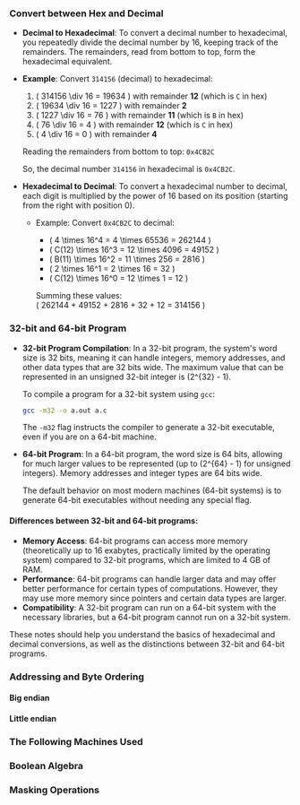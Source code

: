 ### Convert between Hex and Decimal

- **Decimal to Hexadecimal**: To convert a decimal number to hexadecimal, you repeatedly divide the decimal number by 16, keeping track of the remainders. The remainders, read from bottom to top, form the hexadecimal equivalent.

- **Example**: Convert `314156` (decimal) to hexadecimal:

  1. \( 314156 \div 16 = 19634 \) with remainder **12** (which is `C` in hex)
  2. \( 19634 \div 16 = 1227 \) with remainder **2**
  3. \( 1227 \div 16 = 76 \) with remainder **11** (which is `B` in hex)
  4. \( 76 \div 16 = 4 \) with remainder **12** (which is `C` in hex)
  5. \( 4 \div 16 = 0 \) with remainder **4**

  Reading the remainders from bottom to top: `0x4CB2C`

  So, the decimal number `314156` in hexadecimal is `0x4CB2C`.

- **Hexadecimal to Decimal**: To convert a hexadecimal number to decimal, each digit is multiplied by the power of 16 based on its position (starting from the right with position 0).

  - Example: Convert `0x4CB2C` to decimal:

    - \( 4 \times 16^4 = 4 \times 65536 = 262144 \)
    - \( C(12) \times 16^3 = 12 \times 4096 = 49152 \)
    - \( B(11) \times 16^2 = 11 \times 256 = 2816 \)
    - \( 2 \times 16^1 = 2 \times 16 = 32 \)
    - \( C(12) \times 16^0 = 12 \times 1 = 12 \)

    Summing these values:  
    \( 262144 + 49152 + 2816 + 32 + 12 = 314156 \)

### 32-bit and 64-bit Program

- **32-bit Program Compilation**: In a 32-bit program, the system's word size is 32 bits, meaning it can handle integers, memory addresses, and other data types that are 32 bits wide. The maximum value that can be represented in an unsigned 32-bit integer is \(2^{32} - 1\).

  To compile a program for a 32-bit system using `gcc`:
  ```bash
  gcc -m32 -o a.out a.c
  ```
  The `-m32` flag instructs the compiler to generate a 32-bit executable, even if you are on a 64-bit machine.

- **64-bit Program**: In a 64-bit program, the word size is 64 bits, allowing for much larger values to be represented (up to \(2^{64} - 1\) for unsigned integers). Memory addresses and integer types are 64 bits wide.

  The default behavior on most modern machines (64-bit systems) is to generate 64-bit executables without needing any special flag.

#### Differences between 32-bit and 64-bit programs:

- **Memory Access**: 64-bit programs can access more memory (theoretically up to 16 exabytes, practically limited by the operating system) compared to 32-bit programs, which are limited to 4 GB of RAM.
- **Performance**: 64-bit programs can handle larger data and may offer better performance for certain types of computations. However, they may use more memory since pointers and certain data types are larger.
- **Compatibility**: A 32-bit program can run on a 64-bit system with the necessary libraries, but a 64-bit program cannot run on a 32-bit system.

These notes should help you understand the basics of hexadecimal and decimal conversions, as well as the distinctions between 32-bit and 64-bit programs.

### Addressing and Byte Ordering

#### Big endian

#### Little endian


### The Following Machines Used



### Boolean Algebra


### Masking Operations

### 


